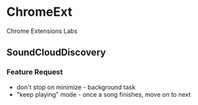 # ChromeExt

Chrome Extensions Labs

## SoundCloudDiscovery

### Feature Request

* don't stop on minimize - background task
* "keep playing" mode - once a song finishes, move on to next
